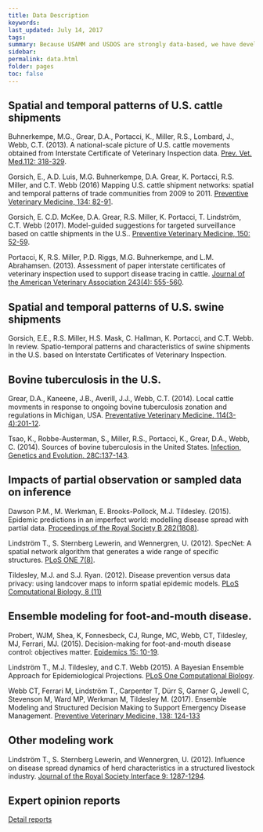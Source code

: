 ```yaml
---
title: Data Description
keywords:
last_updated: July 14, 2017
tags:
summary: Because USAMM and USDOS are strongly data-based, we have developed and/or characterized a number of data sources.
sidebar:
permalink: data.html
folder: pages
toc: false
---
```



## Spatial and temporal patterns of U.S. cattle shipments

Buhnerkempe, M.G., Grear, D.A., Portacci, K., Miller, R.S., Lombard, J., Webb, C.T. (2013). A national-scale picture of U.S. cattle movements obtained from Interstate Certificate of Veterinary Inspection data. [Prev. Vet. Med.112: 318-329](https://doi.org/10.1016/j.prevetmed.2013.08.002).

Gorsich, E., A.D. Luis, M.G. Buhnerkempe, D.A. Grear, K. Portacci, R.S. Miller, and C.T. Webb (2016) Mapping U.S. cattle shipment networks: spatial and temporal patterns of trade communities from 2009 to 2011. [Preventive Veterinary Medicine, 134: 82-91](https://doi.org/10.1016/j.prevetmed.2016.09.023).

Gorsich, E. C.D. McKee, D.A. Grear, R.S. Miller, K. Portacci, T. Lindström, C.T. Webb (2017). Model-guided suggestions for targeted surveillance based on cattle shipments in the U.S.. [Preventive Veterinary Medicine, 150: 52-59](https://doi.org/10.1016/j.prevetmed.2017.12.004).

Portacci, K, R.S. Miller, P.D. Riggs, M.G. Buhnerkempe, and L.M. Abrahamsen. (2013). Assessment of paper interstate certificates of veterinary inspection used to support disease tracing in cattle. [Journal of the American Veterinary Association 243(4): 555-560](https://doi.org/10.2460/javma.243.4.555).

## Spatial and temporal patterns of U.S. swine shipments

Gorsich, E.E., R.S. Miller, H.S. Mask, C. Hallman, K. Portacci, and C.T. Webb. In review. Spatio-temporal patterns and characteristics of swine shipments in the U.S. based on Interstate Certificates of Veterinary Inspection.

## Bovine tuberculosis in the U.S.

Grear, D.A., Kaneene, J.B., Averill, J.J., Webb, C.T. (2014). Local cattle movments in response to ongoing bovine tuberculosis zonation and regulations in Michigan, USA. [Preventative Veterinary Medicine. 114(3-4):201-12](https://doi.org/10.1016/j.prevetmed.2014.03.008).

Tsao, K., Robbe-Austerman, S., Miller, R.S., Portacci, K., Grear, D.A., Webb, C. (2014). Sources of bovine tuberculosis in the United States. [Infection, Genetics and Evolution. 28C:137-143](https://doi.org/10.1016/j.meegid.2014.09.025).

## Impacts of partial observation or sampled data on inference

Dawson P.M., M. Werkman, E. Brooks-Pollock, M.J. Tildesley. (2015). Epidemic predictions in an imperfect world: modelling disease spread with partial data. [Proceedings of the Royal Society B 282(1808)](https://doi.org/10.1098/rspb.2015.0205).

Lindström T., S. Sternberg Lewerin, and Wennergren, U. (2012). SpecNet: A spatial network algorithm that generates a wide range of specific structures. [PLoS ONE 7(8)](https://doi.org/10.1371/journal.pone.0042679).

Tildesley, M.J. and S.J. Ryan. (2012). Disease prevention versus data privacy: using landcover maps to inform spatial epidemic models. [PLoS Computational Biology, 8 (11)](https://doi.org/10.1371/journal.pcbi.1002723)

## Ensemble modeling for foot-and-mouth disease.

Probert, WJM, Shea, K, Fonnesbeck, CJ, Runge, MC, Webb, CT, Tildesley, MJ, Ferrari, MJ. (2015). Decision-making for foot-and-mouth disease control: objectives matter. [Epidemics 15: 10-19](https://doi.org/10.1016/j.epidem.2015.11.002).

Lindström T., M.J. Tildesley, and C.T. Webb (2015). A Bayesian Ensemble Approach for Epidemiological Projections. [PLoS One Computational Biology](https://doi.org/10.1371/journal.pcbi.1004187).

Webb CT, Ferrari M, Lindström T., Carpenter T, Dürr S, Garner G, Jewell C, Stevenson M, Ward MP, Werkman M, Tildesley M. (2017). Ensemble Modeling and Structured Decision Making to Support Emergency Disease Management. [Preventive Veterinary Medicine, 138: 124-133](https://doi.org/10.1016/j.prevetmed.2017.01.003)

## Other modeling work

Lindström T., S. Sternberg Lewerin, and Wennergren, U. (2012). Influence on disease spread dynamics of herd characteristics in a structured livestock industry. [Journal of the Royal Society Interface 9: 1287-1294](https://doi.org/10.1098/rsif.2011.0625).

## Expert opinion reports

[Detail reports](detail_reports.html)
